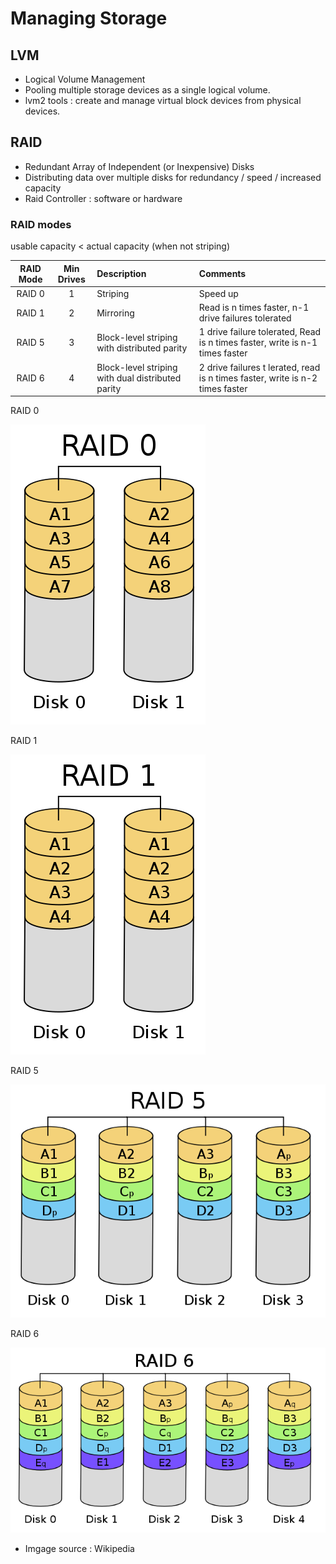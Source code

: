 # Managing Storage

## LVM

* Logical Volume Management
* Pooling multiple storage devices as a single logical volume.
* lvm2 tools : create and manage virtual block devices from physical devices.

## RAID

* Redundant Array of Independent (or Inexpensive) Disks
* Distributing data over multiple disks for redundancy / speed / increased capacity
* Raid Controller : software or hardware

### RAID modes

usable capacity < actual capacity (when not striping)

| RAID Mode    | Min Drives    | Description    | Comments    |
|:--------------: | :-------------: | :-------------- | :-------------- |
| RAID 0    | 1    | Striping | Speed up |
| RAID 1    | 2   | Mirroring | Read is n times faster, n-1 drive failures tolerated |
| RAID 5   |  3 | Block-level striping with distributed parity   |  1 drive failure tolerated, Read is n times faster, write is n-1 times faster |
| RAID 6   | 4 | Block-level striping with dual distributed parity | 2 drive failures t lerated, read is n times faster, write is n-2 times faster |

RAID 0

![RAID 0](images/RAID_0.svg.png)

RAID 1

![RAID 1](images/RAID_1.svg.png)

RAID 5

![RAID 5](images/RAID_5.svg.png)

RAID 6

![RAID 6](images/RAID_6.svg.png)

* Imgage source : Wikipedia
